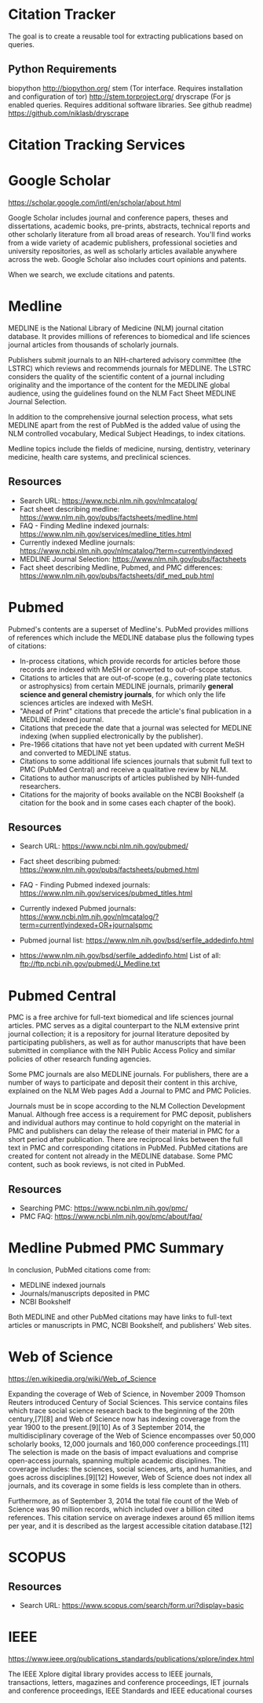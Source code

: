 # Citation Tracker

The goal is to create a reusable tool for extracting publications based on queries.

## Python Requirements

biopython http://biopython.org/
stem (Tor interface. Requires installation and configuration of tor) http://stem.torproject.org/
dryscrape (For js enabled queries. Requires additional software libraries. See github readme) https://github.com/niklasb/dryscrape


# Citation Tracking Services

# Google Scholar

https://scholar.google.com/intl/en/scholar/about.html

Google Scholar includes journal and conference papers, theses and dissertations, academic books, pre-prints, abstracts, technical reports and other scholarly literature from all broad areas of research. You'll find works from a wide variety of academic publishers, professional societies and university repositories, as well as scholarly articles available anywhere across the web. Google Scholar also includes court opinions and patents.

When we search, we exclude citations and patents.

# Medline

MEDLINE is the National Library of Medicine (NLM) journal citation database. It provides millions of references to biomedical and life sciences journal articles from thousands of scholarly journals.

Publishers submit journals to an NIH-chartered advisory committee (the LSTRC) which reviews and recommends journals for MEDLINE. The LSTRC considers the quality of the scientific content of a journal including originality and the importance of the content for the MEDLINE global audience, using the guidelines found on the NLM Fact Sheet MEDLINE Journal Selection.

In addition to the comprehensive journal selection process, what sets MEDLINE apart from the rest of PubMed is the added value of using the NLM controlled vocabulary, Medical Subject Headings, to index citations.

Medline topics include the fields of medicine, nursing, dentistry, veterinary medicine, health care systems, and preclinical sciences.

## Resources

- Search URL: https://www.ncbi.nlm.nih.gov/nlmcatalog/
- Fact sheet describing medline: https://www.nlm.nih.gov/pubs/factsheets/medline.html
- FAQ - Finding Medline indexed journals: https://www.nlm.nih.gov/services/medline_titles.html
- Currently indexed Medline journals: https://www.ncbi.nlm.nih.gov/nlmcatalog/?term=currentlyindexed
- MEDLINE Journal Selection: https://www.nlm.nih.gov/pubs/factsheets
- Fact sheet describing Medline, Pubmed, and PMC differences: https://www.nlm.nih.gov/pubs/factsheets/dif_med_pub.html

# Pubmed

Pubmed's contents are a superset of Medline's. PubMed provides millions of references which include the MEDLINE database plus the following types of citations:
- In-process citations, which provide records for articles before those records are indexed with MeSH or converted to out-of-scope status.
- Citations to articles that are out-of-scope (e.g., covering plate tectonics or astrophysics) from certain MEDLINE journals, primarily **general science and general chemistry journals**, for which only the life sciences articles are indexed with MeSH.
- "Ahead of Print" citations that precede the article's final publication in a MEDLINE indexed journal.
- Citations that precede the date that a journal was selected for MEDLINE indexing (when supplied electronically by the publisher).
- Pre-1966 citations that have not yet been updated with current MeSH and converted to MEDLINE status.
- Citations to some additional life sciences journals that submit full text to PMC (PubMed Central) and receive a qualitative review by NLM.
- Citations to author manuscripts of articles published by NIH-funded researchers.
- Citations for the majority of books available on the NCBI Bookshelf (a citation for the book and in some cases each chapter of the book).

## Resources

- Search URL: https://www.ncbi.nlm.nih.gov/pubmed/
- Fact sheet describing pubmed: https://www.nlm.nih.gov/pubs/factsheets/pubmed.html
- FAQ - Finding Pubmed indexed journals: https://www.nlm.nih.gov/services/pubmed_titles.html
- Currently indexed Pubmed journals: https://www.ncbi.nlm.nih.gov/nlmcatalog/?term=currentlyindexed+OR+journalspmc
- Pubmed journal list: https://www.nlm.nih.gov/bsd/serfile_addedinfo.html

- https://www.nlm.nih.gov/bsd/serfile_addedinfo.html
List of all: ftp://ftp.ncbi.nih.gov/pubmed/J_Medline.txt

# Pubmed Central

PMC is a free archive for full-text biomedical and life sciences journal articles. PMC serves as a digital counterpart to the NLM extensive print journal collection; it is a repository for journal literature deposited by participating publishers, as well as for author manuscripts that have been submitted in compliance with the NIH Public Access Policy and similar policies of other research funding agencies.

Some PMC journals are also MEDLINE journals. For publishers, there are a number of ways to participate and deposit their content in this archive, explained on the NLM Web pages Add a Journal to PMC and PMC Policies.

Journals must be in scope according to the NLM Collection Development Manual. Although free access is a requirement for PMC deposit, publishers and individual authors may continue to hold copyright on the material in PMC and publishers can delay the release of their material in PMC for a short period after publication. There are reciprocal links between the full text in PMC and corresponding citations in PubMed. PubMed citations are created for content not already in the MEDLINE database. Some PMC content, such as book reviews, is not cited in PubMed.

## Resources

- Searching PMC: https://www.ncbi.nlm.nih.gov/pmc/
- PMC FAQ: https://www.ncbi.nlm.nih.gov/pmc/about/faq/

# Medline Pubmed PMC Summary

In conclusion, PubMed citations come from:
- MEDLINE indexed journals
- Journals/manuscripts deposited in PMC
- NCBI Bookshelf

Both MEDLINE and other PubMed citations may have links to full-text articles or manuscripts in PMC, NCBI Bookshelf, and publishers' Web sites.

# Web of Science

https://en.wikipedia.org/wiki/Web_of_Science

Expanding the coverage of Web of Science, in November 2009 Thomson Reuters introduced Century of Social Sciences. This service contains files which trace social science research back to the beginning of the 20th century,[7][8] and Web of Science now has indexing coverage from the year 1900 to the present.[9][10] As of 3 September 2014, the multidisciplinary coverage of the Web of Science encompasses over 50,000 scholarly books, 12,000 journals and 160,000 conference proceedings.[11] The selection is made on the basis of impact evaluations and comprise open-access journals, spanning multiple academic disciplines. The coverage includes: the sciences, social sciences, arts, and humanities, and goes across disciplines.[9][12] However, Web of Science does not index all journals, and its coverage in some fields is less complete than in others.

Furthermore, as of September 3, 2014 the total file count of the Web of Science was 90 million records, which included over a billion cited references. This citation service on average indexes around 65 million items per year, and it is described as the largest accessible citation database.[12]

# SCOPUS

## Resources

- Search URL: https://www.scopus.com/search/form.uri?display=basic

# IEEE

https://www.ieee.org/publications_standards/publications/xplore/index.html

The IEEE Xplore digital library provides access to IEEE journals, transactions, letters, magazines and conference proceedings, IET journals and conference proceedings, IEEE Standards and IEEE educational courses
